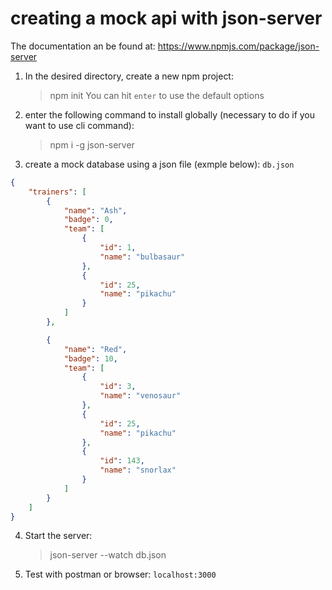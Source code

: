 # creating a mock api with json-server

The documentation an be found at: https://www.npmjs.com/package/json-server

1. In the desired directory, create a new npm project:
   > npm init
   > You can hit `enter` to use the default options
2. enter the following command to install globally (necessary to do if you want to use cli command):
   > npm i -g json-server
3. create a mock database using a json file (exmple below):
   `db.json`

```json
{
	"trainers": [
		{
			"name": "Ash",
			"badge": 0,
			"team": [
				{
					"id": 1,
					"name": "bulbasaur"
				},
				{
					"id": 25,
					"name": "pikachu"
				}
			]
		},

		{
			"name": "Red",
			"badge": 10,
			"team": [
				{
					"id": 3,
					"name": "venosaur"
				},
				{
					"id": 25,
					"name": "pikachu"
				},
				{
					"id": 143,
					"name": "snorlax"
				}
			]
		}
	]
}
```

4. Start the server:

   > json-server --watch db.json

5. Test with postman or browser: `localhost:3000`
